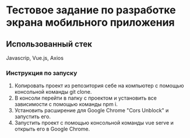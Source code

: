# Тестовое задание по разработке экрана мобильного приложения

## Использованный стек

Javascrip, Vue.js, Axios

### Инструкция по запуску

1. Копировать проект из репозитория себе на компьютер с помощью консольной команды git clone.
2. В консоли перейти в папку с проектом и установить все зависимости с помощью команды npm i.
3. Установить расширение для Google Chrome "Cors Unblock" и запустить его.
4. Запустить проект с помощью консольной команды vue serve и открыть его в Google Chrome.
